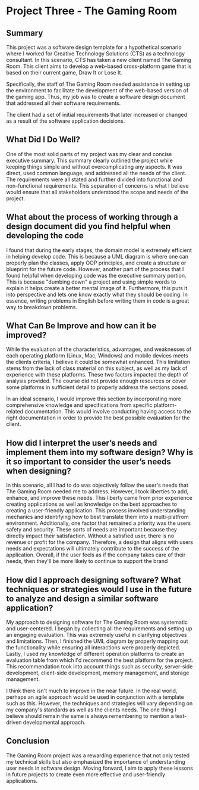 # Project Three - The Gaming Room

## Summary
This project was a software design template for a hypothetical scenario where I worked for Creative Technology Solutions (CTS) as a technology consultant. In this scenario, CTS has taken a new client named The Gaming Room. This client aims to develop a web-based cross-platform game that is based on their current game, Draw It or Lose It.

Specifically, the staff of The Gaming Room needed assistance in setting up the environment to facilitate the development of the web-based version of the gaming app. Thus, my job was to create a software design document that addressed all their software requirements.

The client had a set of initial requirements that later increased or changed as a result of the software application decisions.

## What Did I Do Well?
One of the most solid parts of my project was my clear and concise executive summary. This summary clearly outlined the project while keeping things simple and without overcomplicating any aspects. It was direct, used common language, and addressed all the needs of the client. The requirements were all stated and further divided into functional and non-functional requirements. This separation of concerns is what I believe would ensure that all stakeholders understood the scope and needs of the project.

## What about the process of working through a design document did you find helpful when developing the code
I found that during the early stages, the domain model is extremely efficient in helping develop code. This is because a UML diagram is where one can properly plan the classes, apply OOP principles, and create a structure or blueprint for the future code. However, another part of the process that I found helpful when developing code was the executive summary portion. This is because "dumbing down" a project and using simple words to explain it helps create a better mental image of it. Furthermore, this puts it into perspective and lets one know exactly what they should be coding. In essence, writing problems in English before writing them in code is a great way to breakdown problems.


## What Can Be Improve and how can it be improved?

While the evaluation of the characteristics, advantages, and weaknesses of each operating platform (Linux, Mac, Windows) and mobile devices meets the clients criteria, I believe it could be somewhat enhanced. This limitation stems from the lack of class material on this subject, as well as my lack of experience with these platforms. These two factors impacted the depth of analysis provided. The course did not provide enough resources or cover some platforms in sufficient detail to properly address the sections posed.

In an ideal scenario, I would improve this section by incorporating more comprehensive knowledge and specifications from specific platform-related documentation. This would involve conducting having access to the right documentation in order to provide the best possible evaluation for the client. 

## How did I interpret the user’s needs and implement them into my software design? Why is it so important to consider the user’s needs when designing?
In this scenario, all I had to do was objectively follow the user's needs that The Gaming Room needed me to address. However, I took liberties to add, enhance, and improve these needs. This liberty came from prior experience creating applications as well as knowledge on the best approaches to creating a user-friendly application. This process involved understanding mechanics and identifying how to best translate them into a multi-platfrom environment. Additionally, one factor that remained a priority was the users safety and security. These sorts of needs are important because they directly impact their satisfaction. Without a satisfied user, there is no revenue or profit for the company. Therefore, a design that aligns with users needs and expectations will ultimately contribute to the success of the application. Overall, if the user feels as if the company takes care of their needs, then they'll be more likely to continue to support the brand

## How did I approach designing software? What techniques or strategies would I use in the future to analyze and design a similar software application?
My approach to designing software for The Gaming Room was systematic and user-centered. I began by collecting all the requirements and setting up an engaging evaluation. This was extremely useful in clarifying objectives and limitations. Then, I finished the UML diagram by properly mapping out the functionality while ensuring all interactions were properly depicted. Lastly, I used my knowledge of different operation platforms to create an evaluation table from which I'd recommend the best platform for the project. This recommendation took into account things such as security, server-side development, client-side development, memory management, and storage management.


I think there isn't much to improve in the near future. In the real world, perhaps an agile approach would be used in conjunction with a template such as this. However, the techniques and strategies will vary depending on my company's standards as well as the clients needs. The one thing I believe should remain the same is always remembering to mention a test-driven developmental approach.

## Conclusion
The Gaming Room project was a rewarding experience that not only tested my technical skills but also emphasized the importance of understanding user needs in software design. Moving forward, I aim to apply these lessons in future projects to create even more effective and user-friendly applications.

